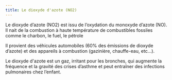 ```yaml
---
title: Le dioxyde d'azote (NO2)
---
```


Le dioxyde d’azote (NO2) est issu de l’oxydation du monoxyde d’azote (NO). Il nait de la combustion à haute température de combustibles fossiles comme le charbon, le fuel, le pétrole

Il provient des véhicules automobiles (60% des émissions de dioxyde d’azote) et des appareils à combustion (gazinière, chauffe-eau, etc...).

Le dioxyde d'azote est un gaz, irritant pour les bronches, qui augmente la fréquence et la gravité des crises d’asthme et peut entraîner des infections pulmonaires chez l’enfant.
